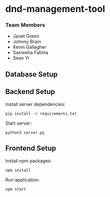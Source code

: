 # dnd-management-tool

### Team Members
- Janet Green 
- Johnny Brain  
- Kevin Gallagher 
- Sameeha Fatima  
- Sean Yi 

## Database Setup

## Backend Setup
Install server dependencies:
```
pip install -r requirements.txt
```

Start server:
```
python3 server.py
```

## Frontend Setup
Install npm packages:  
```
npm install
```
Run application:  
```
npm start
```
